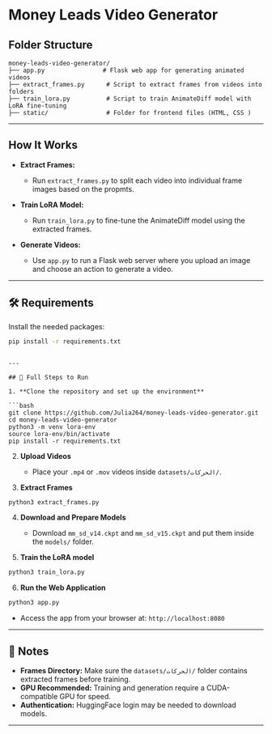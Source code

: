 
# Money Leads Video Generator 

## Folder Structure

```
money-leads-video-generator/
├── app.py                # Flask web app for generating animated videos
├── extract_frames.py      # Script to extract frames from videos into folders
├── train_lora.py          # Script to train AnimateDiff model with LoRA fine-tuning
├── static/                # Folder for frontend files (HTML, CSS )
```

---

##  How It Works

- **Extract Frames:**  
  - Run `extract_frames.py` to split each video into individual frame images based on the propmts.

- **Train LoRA Model:**  
  - Run `train_lora.py` to fine-tune the AnimateDiff model using the extracted frames.

- **Generate Videos:**  
  - Use `app.py` to run a Flask web server where you upload an image and choose an action to generate a video.

---

## 🛠️ Requirements

Install the needed packages:

```bash
pip install -r requirements.txt
```
```

---

## 🚀 Full Steps to Run

1. **Clone the repository and set up the environment**

```bash
git clone https://github.com/Julia264/money-leads-video-generator.git
cd money-leads-video-generator
python3 -m venv lora-env
source lora-env/bin/activate
pip install -r requirements.txt
```

2. **Upload Videos**
   - Place your `.mp4` or `.mov` videos inside `datasets/الحركات/`.

3. **Extract Frames**

```bash
python3 extract_frames.py
```

4. **Download and Prepare Models**
   - Download `mm_sd_v14.ckpt` and `mm_sd_v15.ckpt` and put them inside the `models/` folder.

5. **Train the LoRA model**

```bash
python3 train_lora.py
```

6. **Run the Web Application**

```bash
python3 app.py
```
- Access the app from your browser at: `http://localhost:8080`

---

## 📌 Notes

- **Frames Directory:** Make sure the `datasets/الحركات/` folder contains extracted frames before training.
- **GPU Recommended:** Training and generation require a CUDA-compatible GPU for speed.
- **Authentication:** HuggingFace login may be needed to download models.

---

